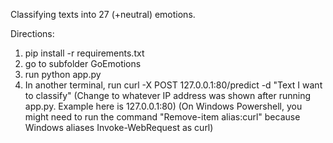 Classifying texts into 27 (+neutral) emotions.

Directions:
1. pip install -r requirements.txt
2. go to subfolder GoEmotions
3. run python app.py
4. In another terminal, run curl -X POST 127.0.0.1:80/predict -d "Text I want to classify"
   (Change to whatever IP address was shown after running app.py. Example here is 127.0.0.1:80)
   (On Windows Powershell, you might need to run the command "Remove-item alias:curl" because Windows aliases Invoke-WebRequest as curl)